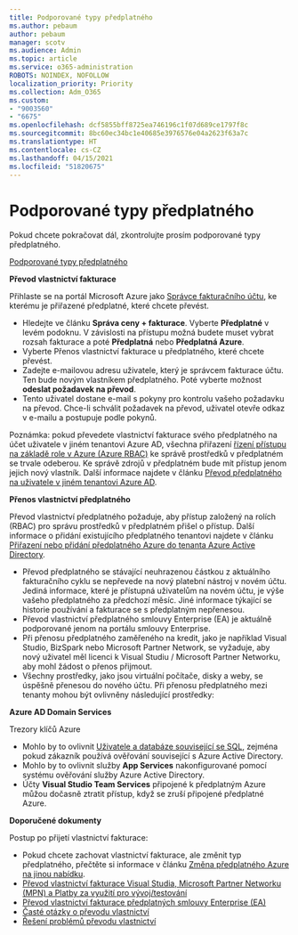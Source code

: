 ```yaml
---
title: Podporované typy předplatného
ms.author: pebaum
author: pebaum
manager: scotv
ms.audience: Admin
ms.topic: article
ms.service: o365-administration
ROBOTS: NOINDEX, NOFOLLOW
localization_priority: Priority
ms.collection: Adm_O365
ms.custom:
- "9003560"
- "6675"
ms.openlocfilehash: dcf5855bff8725ea746196c1f07d689ce1797f8c
ms.sourcegitcommit: 8bc60ec34bc1e40685e3976576e04a2623f63a7c
ms.translationtype: HT
ms.contentlocale: cs-CZ
ms.lasthandoff: 04/15/2021
ms.locfileid: "51820675"
---
```

# <a name="supported-subscription-types"></a>Podporované typy předplatného

Pokud chcete pokračovat dál, zkontrolujte prosím podporované typy předplatného.

[Podporované typy předplatného](https://docs.microsoft.com/azure/billing/billing-subscription-transfer?WT.mc_id=Portal-Microsoft_Azure_Support#supported-subscription-types)

**Převod vlastnictví fakturace**

Přihlaste se na portál Microsoft Azure jako [Správce fakturačního účtu](https://ms.portal.azure.com/), ke kterému je přiřazené předplatné, které chcete převést.

- Hledejte ve článku **Správa ceny + fakturace**. Vyberte **Předplatné** v levém podoknu. V závislosti na přístupu možná budete muset vybrat rozsah fakturace a poté **Předplatná** nebo **Předplatná Azure**.
- Vyberte Přenos vlastnictví fakturace u předplatného, které chcete převést.
- Zadejte e-mailovou adresu uživatele, který je správcem fakturace účtu. Ten bude novým vlastníkem předplatného. Poté vyberte možnost **odeslat požadavek na převod**.
- Tento uživatel dostane e-mail s pokyny pro kontrolu vašeho požadavku na převod. Chce-li schválit požadavek na převod, uživatel otevře odkaz v e-mailu a postupuje podle pokynů. 

Poznámka: pokud převedete vlastnictví fakturace svého předplatného na účet uživatele v jiném tenantovi Azure AD, všechna přiřazení [řízení přístupu na základě role v Azure (Azure RBAC)](https://docs.microsoft.com/azure/role-based-access-control/overview?WT.mc_id=Portal-Microsoft_Azure_Support) ke správě prostředků v předplatném se trvale odeberou. Ke správě zdrojů v předplatném bude mít přístup jenom jejich nový vlastník. Další informace najdete v článku [Převod předplatného na uživatele v jiném tenantovi Azure AD](https://docs.microsoft.com/azure/active-directory/managed-identities-azure-resources/known-issues?WT.mc_id=Portal-Microsoft_Azure_Support).

**Přenos vlastnictví předplatného**

Převod vlastnictví předplatného požaduje, aby přístup založený na rolích (RBAC) pro správu prostředků v předplatném přišel o přístup. Další informace o přidání existujícího předplatného tenantovi najdete v článku [Přiřazení nebo přidání předplatného Azure do tenanta Azure Active Directory](https://docs.microsoft.com/azure/active-directory/fundamentals/active-directory-how-subscriptions-associated-directory?WT.mc_id=Portal-Microsoft_Azure_Support).

- Převod předplatného se stávající neuhrazenou částkou z aktuálního fakturačního cyklu se nepřevede na nový platební nástroj v novém účtu. Jediná informace, které je přístupná uživatelům na novém účtu, je výše vašeho předplatného za předchozí měsíc. Jiné informace týkající se historie používání a fakturace se s předplatným nepřenesou.
- Převod vlastnictví předplatného smlouvy Enterprise (EA) je aktuálně podporované jenom na portálu smlouvy Enterprise.
- Při přenosu předplatného zaměřeného na kredit, jako je například Visual Studio, BizSpark nebo Microsoft Partner Network, se vyžaduje, aby nový uživatel měl licenci k Visual Studiu / Microsoft Partner Networku, aby mohl žádost o přenos přijmout.
- Všechny prostředky, jako jsou virtuální počítače, disky a weby, se úspěšně přenesou do nového účtu. Při přenosu předplatného mezi tenanty mohou být ovlivněny následující prostředky:

**Azure AD Domain Services**

Trezory klíčů Azure

- Mohlo by to ovlivnit [Uživatele a databáze související se SQL](https://docs.microsoft.com/azure/sql-database/sql-database-aad-authentication-configure?WT.mc_id=Portal-Microsoft_Azure_Support), zejména pokud zákazník používá ověřování související s Azure Active Directory.
- Mohlo by to ovlivnit služby **App Services** nakonfigurované pomocí systému ověřování služby Azure Active Directory.
- Účty **Visual Studio Team Services** připojené k předplatným Azure můžou dočasně ztratit přístup, když se zruší připojené předplatné Azure.

**Doporučené dokumenty**

Postup po přijetí vlastnictví fakturace:

- Pokud chcete zachovat vlastnictví fakturace, ale změnit typ předplatného, přečtěte si informace v článku [Změna předplatného Azure na jinou nabídku](https://docs.microsoft.com/azure/billing/billing-how-to-switch-azure-offer?WT.mc_id=Portal-Microsoft_Azure_Support).
- [Převod vlastnictví fakturace Visual Studia, Microsoft Partner Networku (MPN) a Platby za využití pro vývoj/testování](https://docs.microsoft.com/azure/billing/billing-subscription-transfer?WT.mc_id=Portal-Microsoft_Azure_Support#transferring-visual-studio-microsoft-partner-network-mpn-and-pay-as-you-go-devtest-subscriptions)
- [Převod vlastnictví fakturace předplatných smlouvy Enterprise (EA)](https://docs.microsoft.com/azure/billing/billing-subscription-transfer?WT.mc_id=Portal-Microsoft_Azure_Support#transfer-billing-ownership-of-enterprise-agreement-ea-subscriptions)
- [Časté otázky o převodu vlastnictví](https://docs.microsoft.com/azure/billing/billing-subscription-transfer?WT.mc_id=Portal-Microsoft_Azure_Support#frequently-asked-questions-faq-for-senders)
- [Řešení problémů převodu vlastnictví](https://docs.microsoft.com/azure/billing/billing-subscription-transfer?WT.mc_id=Portal-Microsoft_Azure_Support#troubleshooting)